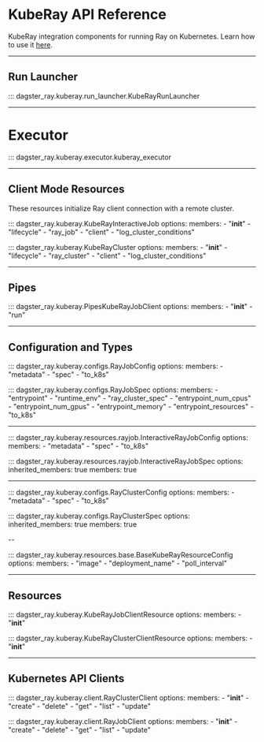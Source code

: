 # KubeRay API Reference

KubeRay integration components for running Ray on Kubernetes.  Learn how to use it [here](../tutorial/kuberay.md).

---

## Run Launcher

::: dagster_ray.kuberay.run_launcher.KubeRayRunLauncher

---

# Executor

::: dagster_ray.kuberay.executor.kuberay_executor

---

## Client Mode Resources

These resources initialize Ray client connection with a remote cluster.

::: dagster_ray.kuberay.KubeRayInteractiveJob
    options:
      members:
        - "__init__"
        - "lifecycle"
        - "ray_job"
        - "client"
        - "log_cluster_conditions"


::: dagster_ray.kuberay.KubeRayCluster
    options:
      members:
        - "__init__"
        - "lifecycle"
        - "ray_cluster"
        - "client"
        - "log_cluster_conditions"

---

## Pipes

::: dagster_ray.kuberay.PipesKubeRayJobClient
    options:
      members:
        - "__init__"
        - "run"

---

## Configuration and Types

::: dagster_ray.kuberay.configs.RayJobConfig
    options:
      members:
        - "metadata"
        - "spec"
        - "to_k8s"

::: dagster_ray.kuberay.configs.RayJobSpec
    options:
      members:
        - "entrypoint"
        - "runtime_env"
        - "ray_cluster_spec"
        - "entrypoint_num_cpus"
        - "entrypoint_num_gpus"
        - "entrypoint_memory"
        - "entrypoint_resources"
        - "to_k8s"

---

::: dagster_ray.kuberay.resources.rayjob.InteractiveRayJobConfig
    options:
      members:
        - "metadata"
        - "spec"
        - "to_k8s"

::: dagster_ray.kuberay.resources.rayjob.InteractiveRayJobSpec
    options:
      inherited_members: true
      members: true

---

::: dagster_ray.kuberay.configs.RayClusterConfig
    options:
      members:
        - "metadata"
        - "spec"
        - "to_k8s"

::: dagster_ray.kuberay.configs.RayClusterSpec
    options:
      inherited_members: true
      members: true

--

::: dagster_ray.kuberay.resources.base.BaseKubeRayResourceConfig
    options:
      members:
        - "image"
        - "deployment_name"
        - "poll_interval"

---

## Resources

::: dagster_ray.kuberay.KubeRayJobClientResource
    options:
      members:
        - "__init__"

::: dagster_ray.kuberay.KubeRayClusterClientResource
    options:
      members:
        - "__init__"

---

## Kubernetes API Clients

::: dagster_ray.kuberay.client.RayClusterClient
    options:
      members:
        - "__init__"
        - "create"
        - "delete"
        - "get"
        - "list"
        - "update"

::: dagster_ray.kuberay.client.RayJobClient
    options:
      members:
        - "__init__"
        - "create"
        - "delete"
        - "get"
        - "list"
        - "update"
